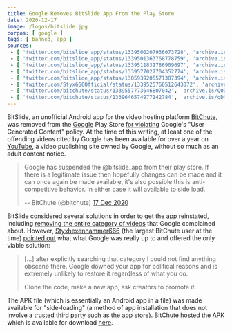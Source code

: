 ```yaml
---
title: Google Removes BitSlide App From the Play Store
date: 2020-12-17
image: /logos/bitslide.jpg
corpos: [ google ]
tags: [ banned, app ]
sources:
 - [ 'twitter.com/bitslide_app/status/1339500207936073728', 'archive.is/JNl7u' ]
 - [ 'twitter.com/bitslide_app/status/1339501363768778759', 'archive.is/XEGkR' ]
 - [ 'twitter.com/bitslide_app/status/1339511831786909697', 'archive.is/2MDvo' ]
 - [ 'twitter.com/bitslide_app/status/1339577027704352774', 'archive.is/bv0ye' ]
 - [ 'twitter.com/bitslide_app/status/1305939205571387394', 'archive.is/j91H8' ]
 - [ 'twitter.com/Styx666Official/status/1339525760512643072', 'archive.is/C9i52' ]
 - [ 'twitter.com/bitchute/status/1339557773646807042', 'archive.is/Q0Djp' ]
 - [ 'twitter.com/bitchute/status/1339646574977142784', 'archive.is/gDXIL' ]
---
```


BitSlide, an unofficial Android app for the video hosting platform
[BitChute](/alttech/bitchute/), was removed from the [Google](/google/) Play
Store [for violating](notice.png) Google's "User Generated Content" policy. At
the time of this writing, at least one of the offending videos cited by Google
has been available for over a year on [YouTube](/youtube/), a video publishing
site owned by Google, without so much as an adult content notice.

> Google has suspended the @bitslide_app from their play store. If there is a
> legitimate issue then hopefully changes can be made and it can once again be
> made available, it's also possible this is anti-competitive behavior. In
> either case it will available to side load.
>
> -- BitChute (@bitchute) [17 Dec 2020](https://archive.is/Q0Djp)

BitSlide considered several solutions in order to get the app reinstated,
including [removing the entire category of videos](https://archive.is/2MDvo)
that Google complained about. However,
[Styxhexenhammer666](/profiles/styxhexenhammer666/) (the largest BitChute user
at the time) [pointed out](https://archive.is/C9i52#selection-865.8-865.262)
what what Google was really up to and offered the only viable solution:

> [...] after explicitly searching that category I could not find anything
> obscene there. Google downed your app for political reasons and is extremely
> unlikely to restore it regardless of what you do.
>
> Clone the code, make a new app, ask creators to promote it.

The APK file (which is essentially an Android app in a file) was made available
for "side-loading" (a method of app installation that does not involve a
trusted third party such as the app store). BitChute hosted the APK which is
available for download [here](https://app.bitchute.com/bitslide/).

